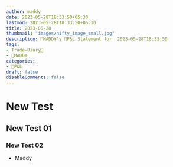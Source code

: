 ```yaml
---
author: maddy
date: 2023-05-28T18:33:50+05:30
lastmod: 2023-05-28T18:33:50+05:30
title: 2023-05-28
thumbnail: "images/nifty_image_small.jpg"
description: 🧔MADDY's 💸P&L Statement for  2023-05-28T18:33:50 
tags:
- Trade-Diary📗
- 🧔MADDY
categories: 
- 💸P&L
draft: false
disableComments: false
---
```

# New Test

## New Test 01



### New Test 02

- Maddy

